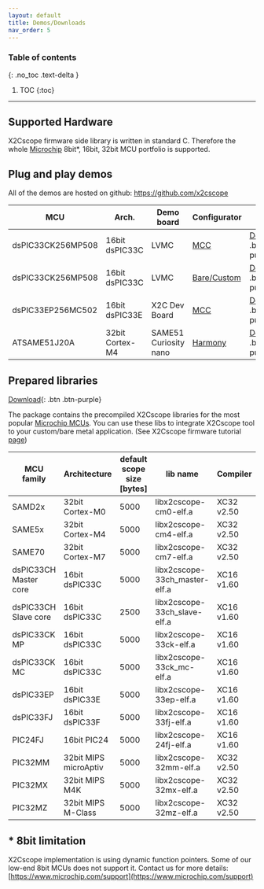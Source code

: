 ```yaml
---
layout: default
title: Demos/Downloads
nav_order: 5
---
```


### Table of contents
{: .no_toc .text-delta }

1. TOC
{:toc}

---

## Supported Hardware

X2Cscope firmware side library is written in standard C. Therefore the whole [Microchip](https://www.microchip.com/) 8bit*, 16bit, 32bit MCU portfolio is supported.

## Plug and play demos

All of the demos are hosted on github: <a href="https://github.com/x2cscope">https://github.com/x2cscope</a>

| MCU | Arch. | Demo board | Configurator | link |
| --- | ----- | ---------- | ---- |--------- |
|  dsPIC33CK256MP508 | 16bit dsPIC33C | LVMC | [MCC](firmware/mcc.md) | <a href="https://github.com/X2Cscope/X2Cscope_blinky_dsPIC33CK_LVMC.X"> Download</a>{: .btn .btn-purple}|
|  dsPIC33CK256MP508 | 16bit dsPIC33C | LVMC | [Bare/Custom](firmware/baremetal.md) | <a href="https://github.com/X2Cscope/X2Cscope_blinky_dsPIC33CK_LVMC_customHAL.X"> Download</a>{: .btn .btn-purple}|
| dsPIC33EP256MC502  | 16bit dsPIC33E | X2C Dev Board | [MCC](firmware/mcc.md) | <a href="https://github.com/X2Cscope/X2Cscope_blinky_dsPIC33EP_X2CDevBoard.X"> Download</a>{: .btn .btn-purple}|
| ATSAME51J20A | 32bit Cortex-M4 | SAME51 Curiosity nano | [Harmony](firmware/harmony.md) | <a href="https://github.com/X2Cscope/X2Cscope_blinky_SAME51_CNANO"> Download</a>{: .btn .btn-purple}|


## Prepared libraries

<a href="https://github.com/X2Cscope/X2Cscope_library_make/releases"> Download</a>{: .btn .btn-purple}

The package contains the precompiled X2Cscope libraries for the most popular [Microchip MCUs](https://www.microchip.com/mcu). You can use these libs to integrate X2Cscope tool to your custom/bare metal application. (See X2Cscope firmware tutorial [page](firmware/baremetal.md))

| MCU family | Architecture | default scope size [bytes] | lib name | Compiler |
| --- | ----- | ---------- | --------- | ----- |
| SAMD2x | 32bit Cortex-M0 | 5000 | libx2cscope-cm0-elf.a | XC32 v2.50 |
| SAME5x | 32bit Cortex-M4 | 5000 | libx2cscope-cm4-elf.a | XC32 v2.50 |
| SAME70 | 32bit Cortex-M7 | 5000 | libx2cscope-cm7-elf.a | XC32 v2.50 |
| dsPIC33CH Master core | 16bit dsPIC33C | 5000 | libx2cscope-33ch_master-elf.a | XC16 v1.60 |
| dsPIC33CH Slave core | 16bit dsPIC33C | 2500 | libx2cscope-33ch_slave-elf.a | XC16 v1.60 |
| dsPIC33CK MP | 16bit dsPIC33C | 5000 | libx2cscope-33ck-elf.a | XC16 v1.60 |
| dsPIC33CK MC | 16bit dsPIC33C | 5000 | libx2cscope-33ck_mc-elf.a | XC16 v1.60 |
| dsPIC33EP | 16bit dsPIC33E | 5000 | libx2cscope-33ep-elf.a | XC16 v1.60 |
| dsPIC33FJ | 16bit dsPIC33F | 5000 | libx2cscope-33fj-elf.a | XC16 v1.60 | 
| PIC24FJ | 16bit PIC24 | 5000 | libx2cscope-24fj-elf.a | XC16 v1.60 |
| PIC32MM | 32bit MIPS microAptiv | 5000 | libx2cscope-32mm-elf.a | XC32 v2.50 | 
| PIC32MX | 32bit MIPS M4K | 5000 | libx2cscope-32mx-elf.a | XC32 v2.50 |
| PIC32MZ | 32bit MIPS M-Class | 5000 | libx2cscope-32mz-elf.a | XC32 v2.50 |


## * 8bit limitation

X2Cscope implementation is using dynamic function pointers. Some of our low-end 8bit MCUs does not support it.
Contact us for more details: [https://www.microchip.com/support](https://www.microchip.com/support)